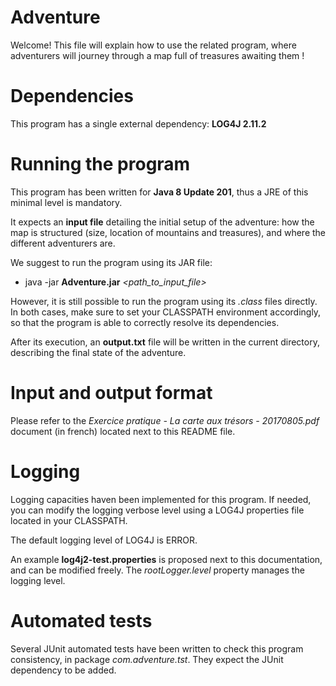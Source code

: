 
# Adventure
Welcome! 
This file will explain how to use the related program, where adventurers will journey through a map full of treasures awaiting them !

# Dependencies 

This program has a single external dependency: **LOG4J 2.11.2**

# Running the program

This program has been written for **Java 8 Update 201**, thus a JRE of this minimal level is mandatory.

It expects an **input file** detailing the initial setup of the adventure: how the map is structured (size, location of mountains and treasures), and where the different adventurers are.

We suggest to run the program using its JAR file:
* java -jar **Adventure.jar** *<path_to_input_file>*

However, it is still possible to run the program using its *.class* files directly.
In both cases, make sure to set your CLASSPATH environment accordingly, so that the program is able to correctly resolve its dependencies.
	
After its execution, an **output.txt** file will be written in the current directory, describing the final state of the adventure.

# Input and output format

Please refer to the *Exercice pratique - La carte aux trésors - 20170805.pdf* document (in french) located next to this README file.

# Logging

Logging capacities haven been implemented for this program.
If needed, you can modify the logging verbose level using a LOG4J properties file located in your CLASSPATH.

The default logging level of LOG4J is ERROR.

An example **log4j2-test.properties** is proposed next to this documentation, and can be modified freely.
The *rootLogger.level* property manages the logging level.


# Automated tests

Several JUnit automated tests have been written to check this program consistency, in package *com.adventure.tst*.
They expect the JUnit dependency to be added.